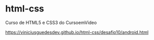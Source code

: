 # html-css
 Curso de HTML5 e CSS3 do CursoemVideo

<a href="https://viniciusguedesdev.github.io/html-css/desafio10/android.html">https://viniciusguedesdev.github.io/html-css/desafio10/android.html</a>